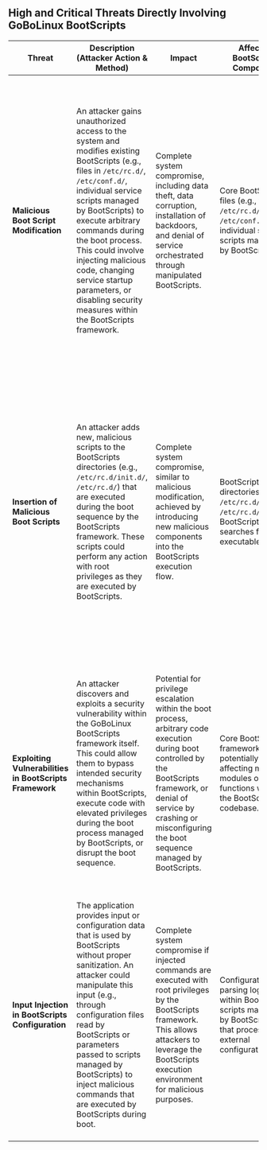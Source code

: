 
## High and Critical Threats Directly Involving GoBoLinux BootScripts

| Threat | Description (Attacker Action & Method) | Impact | Affected BootScripts Component | Risk Severity | Mitigation Strategies |
|---|---|---|---|---|---|
| **Malicious Boot Script Modification** | An attacker gains unauthorized access to the system and modifies existing BootScripts (e.g., files in `/etc/rc.d/`, `/etc/conf.d/`, individual service scripts managed by BootScripts) to execute arbitrary commands during the boot process. This could involve injecting malicious code, changing service startup parameters, or disabling security measures within the BootScripts framework. | Complete system compromise, including data theft, data corruption, installation of backdoors, and denial of service orchestrated through manipulated BootScripts. | Core BootScripts files (e.g., files in `/etc/rc.d/`, `/etc/conf.d/`), individual service scripts managed by BootScripts. | **Critical** | Implement strict access controls (file permissions) on BootScripts directories and files. Utilize file integrity monitoring tools (e.g., AIDE, Tripwire) to detect unauthorized changes to BootScripts files. Employ code signing for custom or modified BootScripts to verify authenticity. Regularly audit changes to BootScripts. |
| **Insertion of Malicious Boot Scripts** | An attacker adds new, malicious scripts to the BootScripts directories (e.g., `/etc/rc.d/init.d/`, `/etc/rc.d/`) that are executed during the boot sequence by the BootScripts framework. These scripts could perform any action with root privileges as they are executed by BootScripts. | Complete system compromise, similar to malicious modification, achieved by introducing new malicious components into the BootScripts execution flow. | BootScripts directories (e.g., `/etc/rc.d/init.d/`, `/etc/rc.d/`) where BootScripts searches for executable scripts. | **Critical** | Implement strict access controls on BootScripts directories, preventing unauthorized file creation. Implement a whitelisting approach for allowed BootScripts, ensuring only known and trusted scripts are executed by the framework. Regularly audit the list of active BootScripts managed by the framework. Use file integrity monitoring. |
| **Exploiting Vulnerabilities in BootScripts Framework** | An attacker discovers and exploits a security vulnerability within the GoBoLinux BootScripts framework itself. This could allow them to bypass intended security mechanisms within BootScripts, execute code with elevated privileges during the boot process managed by BootScripts, or disrupt the boot sequence. | Potential for privilege escalation within the boot process, arbitrary code execution during boot controlled by the BootScripts framework, or denial of service by crashing or misconfiguring the boot sequence managed by BootScripts. | Core BootScripts framework logic, potentially affecting multiple modules or functions within the BootScripts codebase. | **High** | Keep the BootScripts framework updated with the latest security patches. Follow secure coding practices when developing or modifying BootScripts. Conduct security audits of the BootScripts codebase to identify and remediate potential vulnerabilities. |
| **Input Injection in BootScripts Configuration** | The application provides input or configuration data that is used by BootScripts without proper sanitization. An attacker could manipulate this input (e.g., through configuration files read by BootScripts or parameters passed to scripts managed by BootScripts) to inject malicious commands that are executed by BootScripts during boot. | Complete system compromise if injected commands are executed with root privileges by the BootScripts framework. This allows attackers to leverage the BootScripts execution environment for malicious purposes. | Configuration file parsing logic within BootScripts, scripts managed by BootScripts that process external configuration data. | **High** | Thoroughly sanitize and validate all input provided to BootScripts, regardless of the source. Avoid constructing shell commands dynamically based on external input within BootScripts scripts. Use parameterized commands or safer alternatives within the BootScripts framework. |
